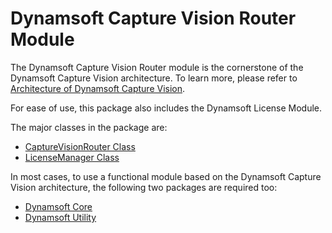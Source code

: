 # Dynamsoft Capture Vision Router Module

The Dynamsoft Capture Vision Router module is the cornerstone of the Dynamsoft Capture Vision architecture. To learn more, please refer to [Architecture of Dynamsoft Capture Vision](https://www.dynamsoft.com/capture-vision/docs/core/architecture/#capture-vision-router).

For ease of use, this package also includes the Dynamsoft License Module.

The major classes in the package are:

- [CaptureVisionRouter Class](https://www.dynamsoft.com/capture-vision/docs/web/programming/javascript/api-reference/capture-vision-router/capture-vision-router-module.html#capturevisionrouter-class)
- [LicenseManager Class](https://www.dynamsoft.com/capture-vision/docs/web/programming/javascript/api-reference/license/license-manager.html)

In most cases, to use a functional module based on the Dynamsoft Capture Vision architecture, the following two packages are required too:

- [Dynamsoft Core](https://www.npmjs.com/package/dynamsoft-core)
- [Dynamsoft Utility](https://www.npmjs.com/package/dynamsoft-utility)
